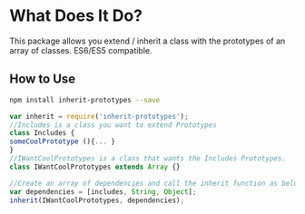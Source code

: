 # What Does It Do?
This package allows you extend / inherit a class with the prototypes of an array of classes. ES6/ES5 compatible.


## How to Use
```sh
npm install inherit-prototypes --save
```

```js
var inherit = require('inherit-prototypes');
//Includes is a class you want to extend Prototypes
class Includes {
someCoolPrototype (){... }
}
//IWantCoolPrototypes is a class that wants the Includes Prototypes.
class IWantCoolPrototypes extends Array {}

//Create an array of dependencies and call the inherit function as below.
var dependencies = [includes, String, Object];
inherit(IWantCoolPrototypes, dependencies);

```
